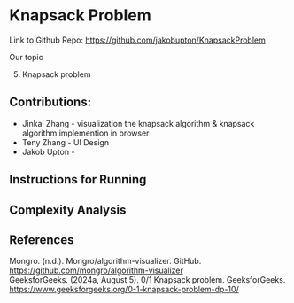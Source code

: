 # Knapsack Problem
Link to Github Repo: https://github.com/jakobupton/KnapsackProblem

Our topic

5. Knapsack problem

## Contributions:
- Jinkai Zhang - visualization the knapsack algorithm & knapsack algorithm implemention in browser
- Teny Zhang - UI Design
- Jakob Upton -

## Instructions for Running
   

## Complexity Analysis

## References 
Mongro. (n.d.). Mongro/algorithm-visualizer. GitHub. https://github.com/mongro/algorithm-visualizer <br>
GeeksforGeeks. (2024a, August 5). 0/1 Knapsack problem. GeeksforGeeks. https://www.geeksforgeeks.org/0-1-knapsack-problem-dp-10/ <br>

